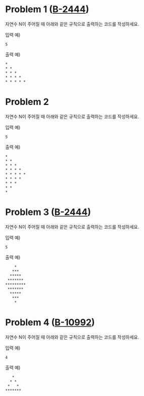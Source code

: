 # Problem 1 ([B-2444](https://www.acmicpc.net/problem/2444))

자연수 N이 주어질 때 아래와 같은 규칙으로 출력하는 코드를 작성하세요.

입력 예)

```
5
```

출력 예)

```
*
* *
* * *
* * * *
* * * * *
```

# Problem 2

자연수 N이 주어질 때 아래와 같은 규칙으로 출력하는 코드를 작성하세요.

입력 예)

```
5
```

출력 예)

```
*
* *
* * *
* * * *
* * * * *
* * * *
* * *
* *
*
```

# Problem 3 ([B-2444](https://www.acmicpc.net/problem/2444))

자연수 N이 주어질 때 아래와 같은 규칙으로 출력하는 코드를 작성하세요.

입력 예)

```
5
```

출력 예)

```
    *
   ***
  *****
 *******
*********
 *******
  *****
   ***
    *
```

# Problem 4 ([B-10992](https://www.acmicpc.net/problem/10992))

자연수 N이 주어질 때 아래와 같은 규칙으로 출력하는 코드를 작성하세요.

입력 예)

```
4
```

출력 예)

```
   *
  * *
 *   *
*******
```

